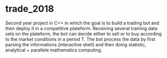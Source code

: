 # trade_2018
Second year project in C++ in which the goal is to build a trading bot and then deploy it in a competitive plateform.
Receiving several training data sets on the plateform, the bot can decide either to sell or to buy according to the market conditions in a period T.
The bot process the data by first parsing the informations (interactive shell) and then doing statistic, analytical + parallele mathematics computing.
